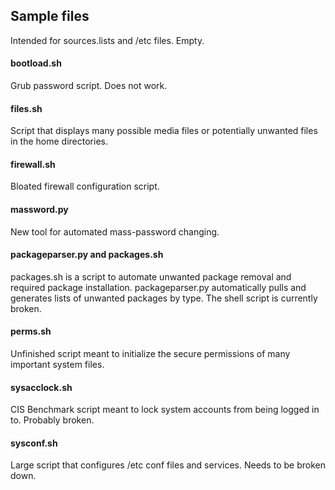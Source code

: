 ## Sample files
Intended for sources.lists and /etc files. Empty.

#### bootload.sh
Grub password script. Does not work.

#### files.sh
Script that displays many possible media files or potentially unwanted files in the home directories.

#### firewall.sh
Bloated firewall configuration script.

#### massword.py
New tool for automated mass-password changing.

#### packageparser.py and packages.sh
packages.sh is a script to automate unwanted package removal and required package installation. packageparser.py automatically pulls and generates lists of unwanted packages by type. The shell script is currently broken.

#### perms.sh
Unfinished script meant to initialize the secure permissions of many important system files.

#### sysacclock.sh
CIS Benchmark script meant to lock system accounts from being logged in to. Probably broken. 

#### sysconf.sh
Large script that configures /etc conf files and services. Needs to be broken down.
